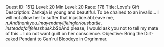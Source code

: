 Quest ID: 1512
Level: 20
Min Level: 20
Race: 178
Title: Love's Gift
Description: Zankaja is young and beautiful. To be chained to an invalid... I will not allow her to suffer that injustice.$b$bLeave me, $n. And thank you. I may end my life in glorious battle, instead of a lifeless husk.$b$bAnd please, I would ask you not to tell my mate of this... I do not want guilt on her conscience.
Objective: Bring the Dirt-caked Pendant to Gan'rul Bloodeye in Orgrimmar.
